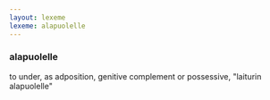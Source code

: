 ```yaml
---
layout: lexeme
lexeme: alapuolelle
---
```


###  alapuolelle 
to under, as adposition, genitive complement or possessive, "laiturin alapuolelle"


